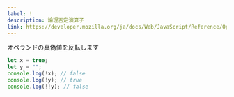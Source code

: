 ```yaml
---
label: !
description: 論理否定演算子
link: https://developer.mozilla.org/ja/docs/Web/JavaScript/Reference/Operators/Logical_NOT
---
```


オペランドの真偽値を反転します

```typescript
let x = true;
let y = "";
console.log(!x); // false
console.log(!y); // true
console.log(!!y); // false
```

